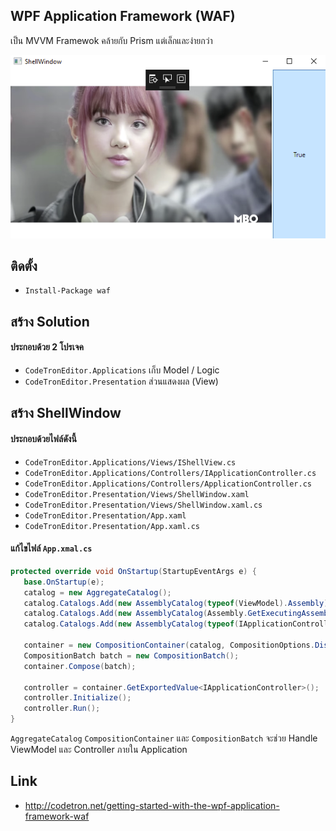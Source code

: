 ## WPF Application Framework (WAF)

เป็น​ MVVM Framewok คล้ายกับ Prism แต่เล็กและง่ายกว่า

![](screen/shell-window.png)

## ติดตั้ง

- `Install-Package waf`

## สร้าง Solution

#### ประกอบด้วย 2 โปรเจค

- `CodeTronEditor.Applications` เก็บ Model / Logic
- `CodeTronEditor.Presentation` ส่วนแสดงผล (View)

## สร้าง ShellWindow

#### ประกอบด้วยไฟล์ดังนี้

- `CodeTronEditor.Applications/Views/IShellView.cs`
- `CodeTronEditor.Applications/Controllers/IApplicationController.cs`
- `CodeTronEditor.Applications/Controllers/ApplicationController.cs`
- `CodeTronEditor.Presentation/Views/ShellWindow.xaml`
- `CodeTronEditor.Presentation/Views/ShellWindow.xaml.cs`
- `CodeTronEditor.Presentation/App.xaml`
- `CodeTronEditor.Presentation/App.xaml.cs`

#### แก้ไขไฟล์ `App.xmal.cs`

```csharp
protected override void OnStartup(StartupEventArgs e) {
   base.OnStartup(e);
   catalog = new AggregateCatalog();
   catalog.Catalogs.Add(new AssemblyCatalog(typeof(ViewModel).Assembly));
   catalog.Catalogs.Add(new AssemblyCatalog(Assembly.GetExecutingAssembly()));
   catalog.Catalogs.Add(new AssemblyCatalog(typeof(IApplicationController).

   container = new CompositionContainer(catalog, CompositionOptions.DisableSilentRejection);
   CompositionBatch batch = new CompositionBatch();
   container.Compose(batch);

   controller = container.GetExportedValue<IApplicationController>();
   controller.Initialize();
   controller.Run();
}
```

`AggregateCatalog` `CompositionContainer` และ `CompositionBatch` จะช่วย Handle ViewModel และ Controller ภายใน Application

## Link

- http://codetron.net/getting-started-with-the-wpf-application-framework-waf